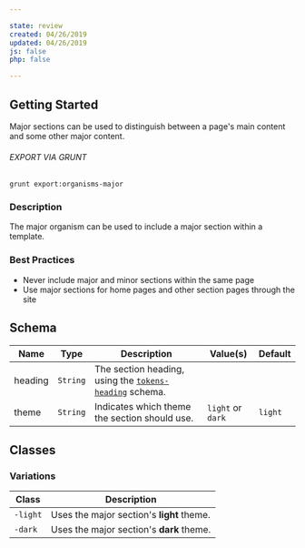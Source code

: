 ```yaml
---

state: review
created: 04/26/2019
updated: 04/26/2019
js: false
php: false

---
```


## Getting Started

Major sections can be used to distinguish between a page's main content and some other major content.

###### EXPORT VIA GRUNT

```
grunt export:organisms-major
```


### Description

The major organism can be used to include a major section within a template.


### Best Practices

- Never include major and minor sections within the same page
- Use major sections for home pages and other section pages through the site

## Schema

| Name    | Type      | Description                                                               | Value(s)  | Default   |
|---------|-----------|---------------------------------------------------------------------------|-----------|---------------|
| heading | `String`  | The section heading, using the [`tokens-heading`][tokens-heading] schema. |           |               |
| theme   | `String`  | Indicates which theme the section should use.     | `light` or `dark` | `light`   |


## Classes

### Variations

| Class     | Description                                     |
|-----------|-------------------------------------------------|
| `-light`  | Uses the major section's **light** theme.       |
| `-dark`   | Uses the major section's **dark** theme.        |


[tokens-heading]: /patterns/10-tokens-10-globals-heading/10-tokens-10-globals-heading.html
